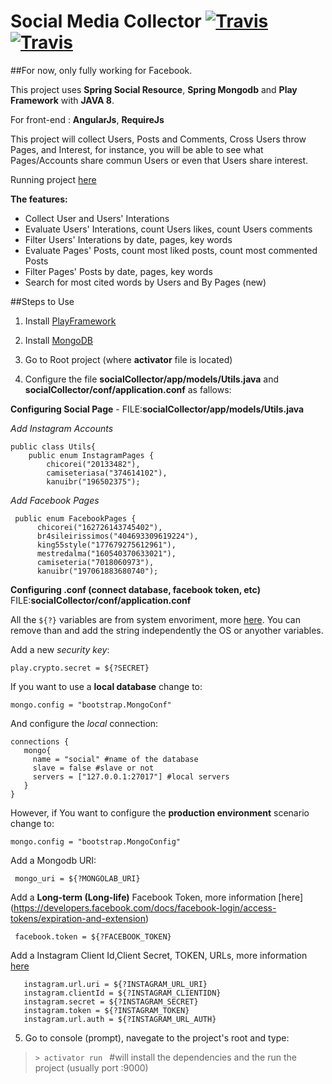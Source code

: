 # Social Media Collector [![Travis](https://img.shields.io/teamcity/codebetter/bt428.svg)](https://github.com/alvarojoao/socialCollector)  [![Travis](https://img.shields.io/badge/Heroku-deploy-green.svg)](https://heroku.com/) 

##For now, only fully working for Facebook.

This project uses **Spring Social Resource**, **Spring Mongodb** and **Play Framework** with **JAVA 8**.

For front-end : **AngularJs**, **RequireJs**

 
 This project will collect Users, Posts and Comments, Cross Users throw Pages, and Interest, for instance, you will be able to see what Pages/Accounts share commun Users or even that Users share interest.
 
 Running project [here](https://facebookcollector.herokuapp.com/#/)
 
 **The features:**
 
 - Collect User and Users' Interations
 - Evaluate Users' Interations, count Users likes, count Users comments
 - Filter Users' Interations by date, pages, key words
 - Evaluate Pages' Posts, count most liked posts, count most commented Posts
 - Filter Pages' Posts by date, pages, key words
 - Search for most cited words by Users and By Pages (new)
 
##Steps to Use

 1. Install [PlayFramework](https://www.playframework.com/documentation/2.5.x/Installing)
 2. Install [MongoDB](https://docs.mongodb.org/manual/installation/)
 3. Go to Root project (where **activator** file is located)

 4. Configure the file **socialCollector/app/models/Utils.java** and **socialCollector/conf/application.conf** as fallows:
 
**Configuring Social Page** -  FILE:**socialCollector/app/models/Utils.java**

*Add Instagram Accounts*

    public class Utils{
        public enum InstagramPages {
            chicorei("20133482"),
            camiseteriasa("374614102"),
            kanuibr("196502375");

*Add Facebook Pages*

     public enum FacebookPages {
          chicorei("162726143745402"),
          br4sileirissimos("404693309619224"),
          king55style("177679275612961"),
          mestredalma("160540370633021"),
          camiseteria("7018060973"),
          kanuibr("197061883680740");



**Configuring .conf (connect database, facebook token, etc)** FILE:**socialCollector/conf/application.conf**

All the `${?}` variables are from system envoriment, more [here](https://www.playframework.com/documentation/2.5.x/ProductionConfiguration).
You can remove than and add the string independently the OS or anyother variables. 

Add a new *security key*:

    play.crypto.secret = ${?SECRET}

If you want to use a **local database** change to:

    mongo.config = "bootstrap.MongoConf"
    
 And configure the *local* connection:
 
    connections {
       mongo{
         name = "social" #name of the database
         slave = false #slave or not
         servers = ["127.0.0.1:27017"] #local servers
       }
    }

However, if You want to configure the **production environment** scenario change to:

    mongo.config = "bootstrap.MongoConfig"
    
Add a Mongodb URI:

     mongo_uri = ${?MONGOLAB_URI}

Add a **Long-term (Long-life)** Facebook Token, more information [here] (https://developers.facebook.com/docs/facebook-login/access-tokens/expiration-and-extension)

     facebook.token = ${?FACEBOOK_TOKEN}
 
 Add a Instagram Client Id,Client Secret, TOKEN, URLs, more information [here](https://www.instagram.com/developer/)
 
       instagram.url.uri = ${?INSTAGRAM_URL_URI}
       instagram.clientId = ${?INSTAGRAM_CLIENTIDN}
       instagram.secret = ${?INSTAGRAM_SECRET}
       instagram.token = ${?INSTAGRAM_TOKEN}
       instagram.url.auth = ${?INSTAGRAM_URL_AUTH}
 
 
 5. Go to console (prompt), navegate to the project's root and type:
 
>  `> activator run ` #will install the dependencies and the run the project (usually port :9000)



